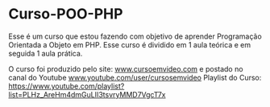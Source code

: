 # Curso-POO-PHP
Esse é um curso que estou fazendo com objetivo de aprender Programação Orientada a Objeto em PHP.
Esse curso é dividido em 1 aula teórica e em seguida 1 aula prática.

O curso foi produzido pelo site: www.cursoemvideo.com e postado no canal do Youtube www.youtube.com/user/cursosemvideo
Playlist do Curso: https://www.youtube.com/playlist?list=PLHz_AreHm4dmGuLII3tsvryMMD7VgcT7x
